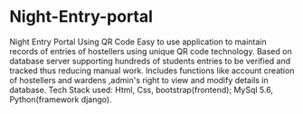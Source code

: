 # Night-Entry-portal
Night Entry Portal Using QR Code Easy to use application to maintain records of entries
of hostellers using unique QR code technology.
Based on database server supporting hundreds of students entries to be verified and tracked thus
reducing manual work.
Includes functions like account creation of hostellers and wardens ,admin's right to view and modify
details in database.
Tech Stack used: Html, Css, bootstrap(frontend); MySql 5.6, Python(framework django).
